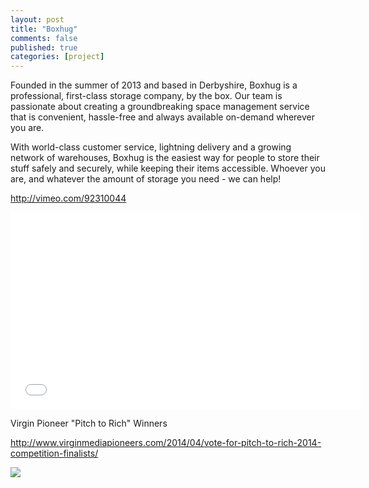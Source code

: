 ```yaml
---
layout: post
title: "Boxhug"
comments: false
published: true
categories: [project]
---
```


Founded in the summer of 2013 and based in Derbyshire, Boxhug is a
professional, first-class storage company, by the box. Our team is passionate
about creating a groundbreaking space management service that is convenient,
hassle-free and always available on-demand wherever you are.

<!--more-->

With world-class customer service, lightning delivery and a growing network of
warehouses, Boxhug is the easiest way for people to store their stuff safely
and securely, while keeping their items accessible. Whoever you are, and
whatever the amount of storage you need - we can help!

http://vimeo.com/92310044

<iframe allowfullscreen="" frameborder="0" height="315"
src="//www.youtube.com/embed/zaavuvuU6mw" width="560"></iframe>

Virgin Pioneer "Pitch to Rich" Winners

http://www.virginmediapioneers.com/2014/04/vote-for-pitch-to-rich-2014-competition-finalists/

<img src="https://pbs.twimg.com/media/BidZUd4CIAAljJD.jpg" />

